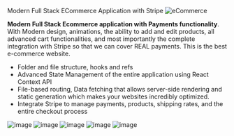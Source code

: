 
Modern Full Stack ECommerce Application with Stripe
![eCommerce](https://user-images.githubusercontent.com/70088342/160780701-7bb38a57-76bd-49a2-a4ec-49f89c50a7c7.png)

**Modern Full Stack Ecommerce application with Payments functionality**. With Modern design, animations, the ability to add and edit products, all advanced cart functionalities, and most importantly the complete integration with Stripe so that we can cover REAL payments. This is the best e-commerce website.


- Folder and file structure, hooks and refs
- Advanced State Management of the entire application using React Context API
- File-based routing, Data fetching that allows server-side rendering and static generation which makes your websites incredibly optimized.
- Integrate Stripe to manage payments, products, shipping rates, and the entire checkout process


![image](https://user-images.githubusercontent.com/70088342/160780701-7bb38a57-76bd-49a2-a4ec-49f89c50a7c7.png)
![image](https://user-images.githubusercontent.com/70088342/160780206-9cfe7c0a-3d8e-4a20-a055-b12efebe6c30.png)
![image](https://user-images.githubusercontent.com/70088342/160780265-692d37ac-7209-4d53-957a-e94b37d123c0.png)
![image](https://user-images.githubusercontent.com/70088342/160780381-7c947640-422e-4729-abae-21911e9bc716.png)
![image](https://user-images.githubusercontent.com/70088342/160780549-111ed048-cd4b-4740-b2fd-2c6fc3520c52.png)

